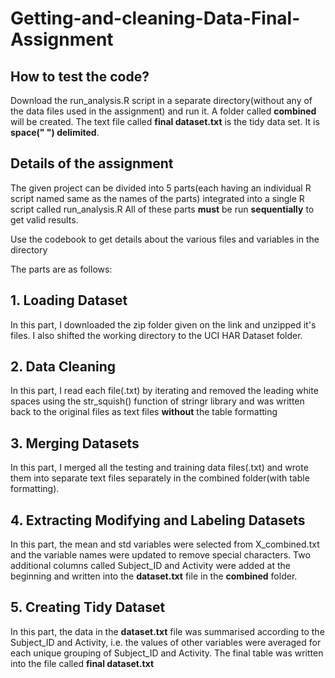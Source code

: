# Getting-and-cleaning-Data-Final-Assignment

## How to test the code?

Download the run_analysis.R script in a separate directory(without any of the data files used in the assignment) and run it. A folder called **combined** will be created. The text file called **final dataset.txt** is the tidy data set. It is **space(" ") delimited**.

## Details of the assignment

The given project can be divided into 5 parts(each having an individual R script named same as the names of the parts) integrated into a single R script called run_analysis.R
All of these parts **must** be run **sequentially** to get valid results.

Use the codebook to get details about the various files and variables in the directory

The parts are as follows:

## 1. Loading Dataset

In this part, I downloaded the zip folder given on the link and unzipped it's files. I also shifted the working directory to the UCI HAR Dataset folder.

## 2. Data Cleaning
In this part, I read each file(.txt) by iterating and removed the leading white spaces using the str_squish() function of stringr library and was written back to the original files as text files **without** the table formatting

## 3. Merging Datasets

In this part, I merged all the testing and training data files(.txt) and wrote them into separate text files separately in the combined folder(with table formatting).

## 4. Extracting Modifying and Labeling Datasets

In this part, the mean and std variables were selected from X_combined.txt and the variable names were updated to remove special characters. Two additional columns called Subject_ID and Activity were added at the beginning and written into the **dataset.txt** file in the **combined** folder.

## 5. Creating Tidy Dataset

In this part, the data in the **dataset.txt** file was summarised according to the Subject_ID and Activity, i.e. the values of other variables were averaged for each unique grouping of Subject_ID and Activity. The final table was written into the file called **final dataset.txt**

